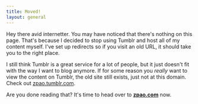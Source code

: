 ```yaml
---
title: Moved!
layout: general
---
```


Hey there avid internetter.
You may have noticed that there's nothing on this page.
That's because I decided to stop using Tumblr and host all of my content myself.
I've set up redirects so if you visit an old URL, it should take you to the right place.

I still think Tumblr is a great service for a lot of people, but it just doesn't fit with the way I want to blog anymore. If for some reason you *really* want to view the content on Tumblr, the old site still exists, just not at this domain. Check out [zpao.tumblr.com](http://zpao.tumblr.com).

Are you done reading that? It's time to head over to **[zpao.com](http://zpao.com)** now.

